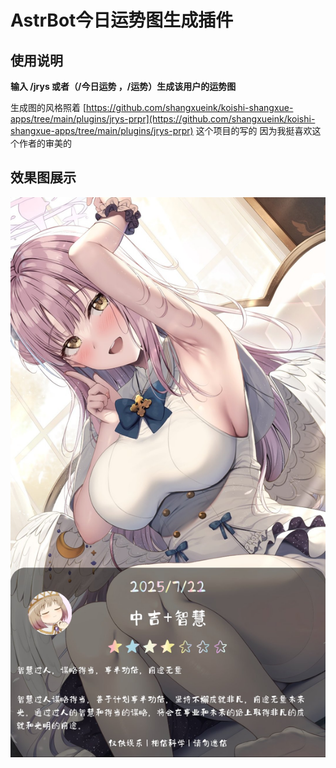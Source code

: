 #   AstrBot今日运势图生成插件

## 使用说明

**输入 /jrys 或者（/今日运势 ，/运势）生成该用户的运势图**



生成图的风格照着 [https://github.com/shangxueink/koishi-shangxue-apps/tree/main/plugins/jrys-prpr](https://github.com/shangxueink/koishi-shangxue-apps/tree/main/plugins/jrys-prpr)
这个项目的写的 因为我挺喜欢这个作者的审美的


## 效果图展示

![效果图展示](./README.assets/1.jpg)








